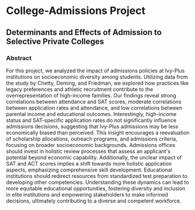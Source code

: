 # College-Admissions Project
## Determinants and Effects of Admission to Selective Private Colleges
### Abstract
For this project, we analyzed the impact of admissions policies at Ivy-Plus institutions on socioeconomic diversity among students. Utilizing data from the study by Chetty, Deming, and Friedman, we explored how practices like legacy preferences and athletic recruitment contribute to the overrepresentation of high-income families. Our findings reveal strong correlations between attendance and SAT scores, moderate correlations between application rates and attendance, and low correlations between parental income and educational outcomes. Interestingly, high-income status and SAT-specific application rates do not significantly influence admissions decisions, suggesting that Ivy-Plus admissions may be less economically biased than perceived. This insight encourages a reevaluation of scholarship allocations, outreach programs, and admissions criteria, focusing on broader socioeconomic backgrounds. Admissions offices should invest in holistic review processes that assess an applicant's potential beyond economic capability. Additionally, the unclear impact of SAT and ACT scores implies a shift towards more holistic application aspects, emphasizing comprehensive skill development. Educational institutions should redirect resources from standardized test preparation to developing other competencies. Understanding these dynamics can lead to more equitable educational opportunities, fostering diversity and inclusion in elite institutions and empowering stakeholders to make informed decisions, ultimately contributing to a diverse and competent workforce.
